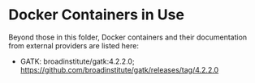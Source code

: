 # Docker Containers in Use


Beyond those in this folder, Docker containers and their documentation from external providers are listed here:

- GATK:  broadinstitute/gatk:4.2.2.0; https://github.com/broadinstitute/gatk/releases/tag/4.2.2.0

